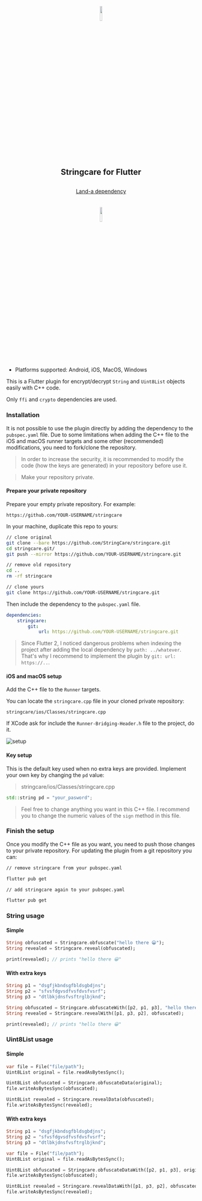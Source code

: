 
<p align="center"><img width="10%" vspace="10" src="https://github.com/StringCare/stringcare/raw/master/images/ic_launcher/res/mipmap-xxxhdpi/ic_launcher.png"></p>

<h2 align="center" style="margin-bottom:30px" vspace="20">Stringcare for Flutter</h2>
<p align="center"><a href="https://landa-app.com/">Land-a dependency</a></p>
<p align="center"><img width="10%" vspace="20" src="https://github.com/StringCare/AndroidLibrary/raw/develop/white.png"></p>


- Platforms supported: Android, iOS, MacOS, Windows

This is a Flutter plugin for encrypt/decrypt `String` and `Uint8List` objects easily with C++ code. 

Only `ffi` and `crypto` dependencies are used.

### Installation

It is not possible to use the plugin directly by adding the dependency to the `pubspec.yaml` file.
Due to some limitations when adding the C++ file to the iOS and macOS runner targets and some other (recommended) modifications, you need to fork/clone the repository.

> In order to increase the security, it is recommended to modify the code (how the keys are generated) in your repository before use it.

> Make your repository private.

#### Prepare your private repository

Prepare your empty private repository. For example:

```
https://github.com/YOUR-USERNAME/stringcare
```

In your machine, duplicate this repo to yours:

```bash
// clone original
git clone --bare https://github.com/StringCare/stringcare.git
cd stringcare.git/
git push --mirror https://github.com/YOUR-USERNAME/stringcare.git

// remove old repository
cd ..
rm -rf stringcare

// clone yours
git clone https://github.com/YOUR-USERNAME/stringcare.git
```

Then include the dependency to the `pubspec.yaml` file.

```yaml
dependencies:
    stringcare:
        git:
            url: https://github.com/YOUR-USERNAME/stringcare.git
```

> Since Flutter 2, I noticed dangerous problems when indexing the project after adding the local dependency by `path: ../whatever`. That's why I recommend to implement the plugin by `git: url: https://..`.

#### iOS and macOS setup

Add the C++ file to the `Runner` targets.

You can locate the `stringcare.cpp` file in your cloned private repository:

```
stringcare/ios/Classes/stringcare.cpp
```

If XCode ask for include the `Runner-Bridging-Header.h` file to the project, do it.

![setup](https://github.com/StringCare/stringcare/raw/master/images/ios_macos_setup.png?raw=true)

#### Key setup

This is the default key used when no extra keys are provided.
Implement your own key by changing the `pd` value:

> stringcare/ios/Classes/stringcare.cpp

```cpp
std::string pd = "your_pasword";
```

> Feel free to change anything you want in this C++ file. I recommend you to change the numeric values of the `sign` method in this file.

### Finish the setup

Once you modify the C++ file as you want, you need to push those changes to your private repository. For updating the plugin from a git repository you can:

```bash
// remove stringcare from your pubspec.yaml

flutter pub get

// add stringcare again to your pubspec.yaml

flutter pub get
```

### String usage 

#### Simple

```dart
String obfuscated = Stringcare.obfuscate("hello there 😀");
String revealed = Stringcare.reveal(obfuscated);

print(revealed); // prints "hello there 😀"
```

#### With extra keys
```dart
String p1 = "dsgfjkbndsgfbldsgbdjns";
String p2 = "sfvsfdgvsdfvsfdvsfvsrf";
String p3 = "dtlbkjdnsfvsftrglbjknd";

String obfuscated = Stringcare.obfuscateWith([p2, p1, p3], "hello there 😀");
String revealed = Stringcare.revealWith([p1, p3, p2], obfuscated);

print(revealed); // prints "hello there 😀"
```

### Uint8List usage 

#### Simple

```dart
var file = File("file/path");
Uint8List original = file.readAsBytesSync(); 

Uint8List obfuscated = Stringcare.obfuscateData(original);
file.writeAsBytesSync(obfuscated);

Uint8List revealed = Stringcare.revealData(obfuscated);
file.writeAsBytesSync(revealed);
```

#### With extra keys
```dart
String p1 = "dsgfjkbndsgfbldsgbdjns";
String p2 = "sfvsfdgvsdfvsfdvsfvsrf";
String p3 = "dtlbkjdnsfvsftrglbjknd";

var file = File("file/path");
Uint8List original = file.readAsBytesSync(); 

Uint8List obfuscated = Stringcare.obfuscateDataWith([p2, p1, p3], original);
file.writeAsBytesSync(obfuscated);

Uint8List revealed = Stringcare.revealDataWith([p1, p3, p2], obfuscated);
file.writeAsBytesSync(revealed);
```

